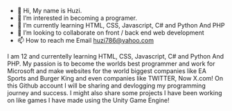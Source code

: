 - 👋 Hi, My name is Huzi.
- 👀 I’m interested in becoming a programer.
- 🌱 I’m currently learning HTML, CSS, Javascript, C# and Python  And PHP
- 💞️ I’m looking to collaborate on front / back end web development
- 📫 How to reach me Email huzi786@yahoo.com

I am 12 and currentelly learning HTML, CSS, Javascript, C# and Python And PHP. My passion is to become the worlds best programmer and work for Microsoft and make websites for the world biggest companies like EA Sports and Burger King and even companies like TWITTER, Now X.com! On this Github account I will be sharing and devlogging my programming journey and success. I might also share some projects I have been working on like games I have made using the Unity Game Engine!
